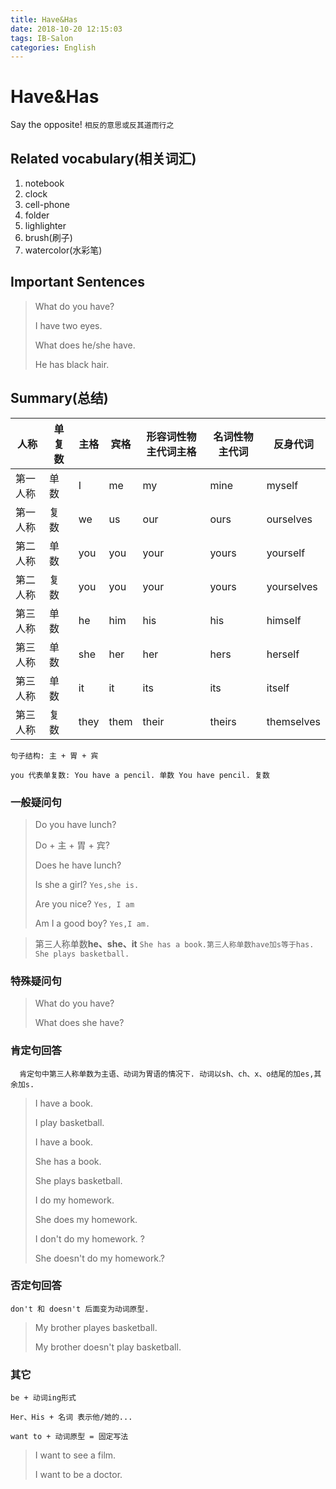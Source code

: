 ```yaml
---
title: Have&Has
date: 2018-10-20 12:15:03
tags: IB-Salon
categories: English
---
```



# Have&Has

Say the opposite! `相反的意思或反其道而行之`

## Related vocabulary(相关词汇)


1. notebook
2. clock
3. cell-phone
4. folder
5. lighlighter
6. brush(刷子)
7. watercolor(水彩笔)


## Important Sentences

> What do you have?
> 
> I have two eyes.
> 
> What does he/she have.
> 
> He has black hair.


## Summary(总结)

人称 | 单复数 | 主格 | 宾格| 形容词性物主代词主格 | 名词性物主代词 | 反身代词|
-----|-------|-----|----|-------------------| ------------ |-------|
第一人称 |单数| I | me| my | mine | myself |
第一人称 |复数| we | us| our | ours | ourselves |
第二人称 |单数| you | you| your | yours | yourself |
第二人称 |复数| you | you| your | yours | yourselves |
第三人称 |单数| he | him| his | his | himself |
第三人称 |单数| she | her| her | hers | herself |
第三人称 |单数| it | it| its | its | itself |
第三人称 |复数| they | them | their | theirs | themselves |

`句子结构: 主 + 胃 + 宾`

` you 代表单复数:
  You have a pencil. 单数
  You have pencil. 复数
`

### 一般疑问句

> Do you have lunch?
> 
> Do + 主 + 胃 + 宾?
> 
> Does he have lunch?
> 
> Is she a girl? `Yes,she is.`
>  
> Are you nice? `Yes, I am`
> 
> Am I a good boy? `Yes,I am.`

> 第三人称单数**he、she、it**
> `She has a book.第三人称单数have加s等于has.
> She plays basketball.`


### 特殊疑问句

> What do you have?
> 
> What does she have?

### 肯定句回答

`	肯定句中第三人称单数为主语、动词为胃语的情况下.
	动词以sh、ch、x、o结尾的加es,其余加s.
`

> I have a book.
> 
> I play basketball.
> 
> I have a book.
> 
> She has a book.
> 
> She plays basketball.
> 
> I do my homework.
> 
> She does my homework.
>  
> I don't  do my homework. ?
> 
> She doesn't do my homework.?


### 否定句回答

`don't 和 doesn't 后面变为动词原型.`

> My brother playes basketball.
> 
> My brother doesn't play basketball. 


### 其它

`be + 动词ing形式`

`Her、His + 名词 表示他/她的...`

`want to + 动词原型 = 固定写法`
 
> I want to see a film.
> 
> I want to be a doctor.
> 
> 













